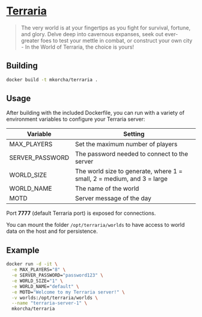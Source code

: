 # [Terraria](http://terraria.org/)

>The very world is at your fingertips as you fight for survival, fortune, and glory. Delve deep into cavernous expanses, seek out ever-greater foes to test your mettle in combat, or construct your own city - In the World of Terraria, the choice is yours!

## Building

```bash
docker build -t mkorcha/terraria .
```

## Usage

After building with the included Dockerfile, you can run with a variety of environment variables to configure your Terraria server:

| Variable | Setting |
|----------|---------|
|MAX_PLAYERS | Set the maximum number of players |
|SERVER_PASSWORD | The password needed to connect to the server |
| WORLD_SIZE | The world size to generate, where 1 = small, 2 = medium, and 3 = large |
WORLD_NAME | The name of the world |
MOTD | Server message of the day |

Port **7777** (default Terraria port) is exposed for connections.

You can mount the folder `/opt/terraria/worlds` to have access to world data on the host and for persistence.

## Example

```bash
docker run -d -it \
  -e MAX_PLAYERS="8" \
  -e SERVER_PASSWORD="password123" \
  -e WORLD_SIZE="1" \
  -e WORLD_NAME="default" \
  -e MOTD="Welcome to my Terraria server!" \
  -v worlds:/opt/terraria/worlds \
  --name "terraria-server-1" \
  mkorcha/terraria
```
